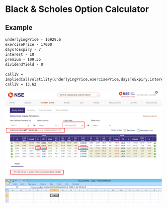 # Black & Scholes Option Calculator

## Example

```
underlyingPrice - 16929.6
exercisePrice - 17000
daysToExpiry - 7
interest - 10
premium - 109.55
dividendYield - 0

callIV = ImpliedCallvolatility(underlyingPrice,exercisePrice,daysToExpiry,interest,premium,dividendYield)
callIV = 13.62
```

![Option Chain NSE](https://raw.githubusercontent.com/howutrade/option-chain/main/Demo/optionchain.nseindia.png)
![Option Chain Excel](https://raw.githubusercontent.com/howutrade/option-chain/main/Demo/optionchain.excel.png)
